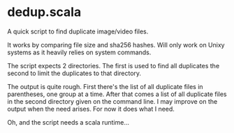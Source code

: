# dedup.scala #

A quick script to find duplicate image/video files.

It works by comparing file size and sha256 hashes. Will only work on
Unixy systems as it heavily relies on system commands.

The script expects 2 directories. The first is used to find all
duplicates the second to limit the duplicates to that directory.

The output is quite rough. First there's the list of all duplicate files in parentheses, one group at a time. After that comes a list of all duplicate files in the second directory given on the command line. I may improve on the output when the need arises. For now it does what I need.

Oh, and the script needs a scala runtime...

